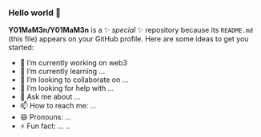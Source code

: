 ### Hello world 👋


**Y01MaM3n/Y01MaM3n** is a ✨ 
_special_ ✨ repository because its `README.md` (this file) appears on your GitHub profile.
Here are some ideas to get you started:

- 🔭 I’m currently working on web3
- 🌱 I’m currently learning ...
- 👯 I’m looking to collaborate on ...
- 🤔 I’m looking for help with ...
- 💬 Ask me about ...
- 📫 How to reach me: ...
- 😄 Pronouns: ...
- ⚡ Fun fact: ...
..
